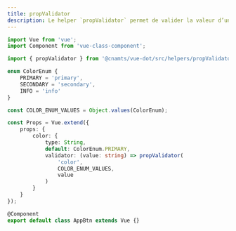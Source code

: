 ```yaml
---
title: propValidator
description: Le helper `propValidator` permet de valider la valeur d’une prop `String` d’un composant parmi une lise de valeurs acceptées et de générer une erreur si elle n’est pas valide.
---
```


<doc-tabs>

<doc-tab-item label="Utilisation">

```ts
import Vue from 'vue';
import Component from 'vue-class-component';

import { propValidator } from '@cnamts/vue-dot/src/helpers/propValidator';

enum ColorEnum {
	PRIMARY = 'primary',
	SECONDARY = 'secondary',
	INFO = 'info'
}

const COLOR_ENUM_VALUES = Object.values(ColorEnum);

const Props = Vue.extend({
	props: {
		color: {
			type: String,
			default: ColorEnum.PRIMARY,
			validator: (value: string) => propValidator(
				'color',
				COLOR_ENUM_VALUES,
				value
			)
		}
	}
});

@Component
export default class AppBtn extends Vue {}
```

</doc-tab-item>

<doc-tab-item label="API">
<doc-api name="helpers/prop-validator"></doc-api>
</doc-tab-item>

</doc-tabs>
